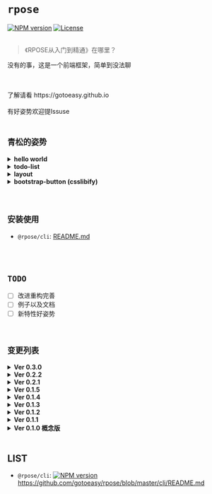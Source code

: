 # `rpose`

[![NPM version](https://img.shields.io/npm/v/rpose.svg)](https://www.npmjs.com/package/rpose)
[![License](https://img.shields.io/badge/License-MIT-brightgreen.svg)](https://github.com/gotoeasy/rpose/blob/master/LICENSE)
<br>
<br>

> 《RPOSE从入门到精通》在哪里？

没有的事，这是一个前端框架，简单到没法聊<br>
<br>



<br>
了解请看 https://gotoeasy.github.io

<br>
<br>
有好姿势欢迎提Issuse

<br>
<br>

## `青松的姿势`
<details>
<summary><strong>hello world</strong></summary>

```
// hello-world.rpose
[view]
<span>hello {name}!</span>

[state]
{name: 'world'}

[mount]
body
```
[live demo](https://gotoeasy.github.io/build/dist/live-demo/hello-world.html)
</details>

<details>
<summary><strong>todo-list</strong></summary>

```
// todo-list.rpose
[view]
<div>
    <div class="title">TODO LIST</div>
    <ul>
        {% for ( let i=0; i<$state.items.length; i++ ) { %}
        <li><button style="margin-right:20px" index={i} onclick="del">Del</button> { $state.items[i] }</li>
        {% } %}
    </ul>

    <form onsubmit="add">
        <input type="text" ref="input">
        <button>Add #{ $state.items.length + 1 }</button>
    </form>
</div>

[state]
{
    items: []
}

[actions]
{
    add: e => {
        e.preventDefault();
        let el = this.getRefElement('input');
        el.value && this.$state.items.push(el.value) && (el.value = '');
        this.render();
    },
    del: e => {
        let index = e.target.getAttribute('index');
        this.$state.items.splice(index, 1);
        this.render();
    }
}

[css]
.title {
    font-size: 18px;
}

[mount]
body
```
[live demo](https://gotoeasy.github.io/build/dist/live-demo/todo-list.html)
</details>


<details>
<summary><strong>layout</strong></summary>

```
// layout-foo.rpose
[view]
<div class='layout'>
    <div class='layout-header'><slot name="header"/></div> 
    <div class='layout-body'><slot name="body"/></div> 
    <div class='layout-footer'><slot name="footer"/></div> 
</div> 

[less]
body{
    margin: 0;
}

.layout {
    height: 100vh;
    display: flex;
    flex-direction: column;
    overflow: hidden;
}

.layout-header {
    height: 50px;
    color: #fff;
    background-color: #385691;
}

.layout-body {
    height: calc(100vh - 80px);
    background-color: #F8F8F8;
}

.layout-footer {
    height: 30px;
    background-color: #F2F2F2;
}
```

```
// page-foo.rpose
[view]
<layout-foo>
    <div slot="header">
        <div style="text-align:center;padding-top:13px">Welcome</div>
    </div> 
    <div slot="body">
        <div style="margin-top:150px;text-align:center;font-size:3rem">FOO</div>
    </div>
    <div slot="footer">
        <div style="text-align:center;padding-top:3px">footer</div>
    </div> 
</layout-foo> 

[mount]
body
```
[live demo](https://gotoeasy.github.io/build/dist/live-demo/page-foo.html)
</details>


<details>
<summary><strong>bootstrap-button (csslibify)</strong></summary>

```
// csslibify-bootstrap-button.rpose
[view]
<button type="button" class="btn@bootstrap btn-primary@bootstrap">
    this is a bootstrap primary button
</button>

[csslib]
bootstrap = bootstrap:**/*.min.css

[mount]
body
```
[live demo](https://gotoeasy.github.io/build/dist/live-demo/csslibify-bootstrap-button.html)
</details>

<br>
<br>

## `安装使用`

* `@rpose/cli`: [README.md](https://github.com/gotoeasy/rpose/blob/master/cli/README.md)

<br>
<br>


## `TODO`
- [ ] 改进重构完善
- [ ] 例子以及文档
- [ ] 新特性好姿势

<br>



## `变更列表`
<details>
<summary><strong>Ver 0.3.0</strong></summary>

- [x] 源文件添加`[csslib]`块，支持定义样式库，并按需引用样式规则<br>

```
[view]
<button type="button" class="btn@bootstrap btn-primary@bootstrap">
    bootstrap primary button
</button>
----------------
// 这就是写了个bootstrap按钮
// 样式规则是按需使用
// 选择器类名根据别名区分确保不会冲突

[csslib]
// 这个声明的意思是，引用bootstrap的样式，把它当成样式库使用，定义别名为bootstrap，以便于区别使用
// 具体是从bootstrap模块目录内含子目录查找*.min.css文件，然后读取合并作为一个样式库，编译时会按需引用样式规则
bootstrap = bootstrap:**/*.min.css
```
- [x] 为了便于理解统一语义，新添指令`@taglib`替换原有`@import`，`@import`指令将废弃，`[import]`也将废弃

</details>


<details>
<summary><strong>Ver 0.2.2</strong></summary>

- [x] 配置文件`rpose.config.btf`添加`[import]`设定<br>该配置是`@import`指令的全局性表达，用于统一配置组件引用，省略逐个书写`@import`<br>如<br>[import]<br>ui-button : @gotoeasy/bootstrap<br>c-btn : @gotoeasy/bootstrap:ui-button<br>
- [x] 新增指令`@show`<br>相应标签将添加或删除样式类`hidden`控制是否显示
</details>

<details>
<summary><strong>Ver 0.2.1</strong></summary>

- [x] 指令统一前缀为`@`，以方便阅读识别<br>新增`@ref`替代原有ref指令，原ref指令将废弃
- [x] 新增指令`@import`<br>自动安装导入npm上指定包的组件，声明式引用的体验<br><br>如&lt;ui-button @import="@gotoeasy/bootstrap"&gt;按钮&lt;/ui-button&gt;<br>意思上如同import ui-button from @gotoeasy/bootstrap<br>也可以写成&lt;c-btn @import="@gotoeasy/bootstrap:ui-button"&gt;按钮&lt;/c-btn&gt;<br>意思上如同import ui-button from @gotoeasy/bootstrap as c-btn
</details>

<details>
<summary><strong>Ver 0.1.5</strong></summary>

- [x] 新增逻辑判断指令`@if`<br>
- [x] 针对LESS、SCSS，自动添加node_modules所在目录为关联目录<br>以方便使用 `@import "node_modules/..."；`导入相关文件<br>
- [x] 缓存目录放到当前工作路径的`.cache`目录下，方便确认或删除<br>
</details>

<details>
<summary><strong>Ver 0.1.4</strong></summary>

- [x] 增量编译支持，大幅提高编译性能<br>基于磁盘缓存实现，若要禁止磁盘缓存，使用参数`--nocache`<br>
- [x] 其他细节改进<br>
</details>

<details>
<summary><strong>Ver 0.1.3</strong></summary>

- [x] 提供简便易用的前端路由方案<br>
- [x] 改进class属性写法体验，支持混合表达式写法<br>如 class="foo {bar:$options.bar, hide:!$state.show} foobar"<br>等同 class={foo：1, bar:$options.bar, hide:!$state.show, foobar:1}
- [x] 改善体验，自动安装`rpose.config.btf`中配置的依赖模块<br>
- [x] 细节改进及BUG修改<br>
</details>

<details>
<summary><strong>Ver 0.1.2</strong></summary>

- [x] 提供预渲染(html页面源码的生成)方案，模块化可配置化，以灵活应付Loader或骨架屏等需求<br>
</details>

<details>
<summary><strong>Ver 0.1.1</strong></summary>

- [x] 统一哈希算法，自动调整img标签src属性的相对路径，确保不同目录页面都正常显示<br>
</details>

<details>
<summary><strong>Ver 0.1.0 概念版</strong></summary> 

- [x] 人性化的BTF格式源文件，舒适的开发体验<br>
- [x] 回归自然，三驾马车HTML/JS/CSS，写业务，完成<br>
- [x] 严格控制接口概念，保持简易性，杜绝过度开发<br>
- [x] 数据驱动、组件式、响应式、声明式的开发过程<br>
- [x] 虚拟DOM及局部差异渲染<br>
- [x] CSS支持LESS、SCSS等预处理，集成添加前缀、自动调整URL、去重复优化等后处理<br>
- [x] 组件单位哈希化CSS类名，组件内类名无重复则不会有冲突，样式命名舒坦了<br>
- [x] 提供组件样式风格统一性方案<br>
- [x] 命令行提供监视功能，源文件修改时自动编译，热更新浏览器<br>
- [x] 命令行提供打包功能，配置要兼容的目标浏览器清单，直接打包成品<br>
</details>

<br>

## LIST
* `@rpose/cli`: [![NPM version](https://img.shields.io/npm/v/@rpose/cli.svg)](https://www.npmjs.com/package/@rpose/cli) https://github.com/gotoeasy/rpose/blob/master/cli/README.md


